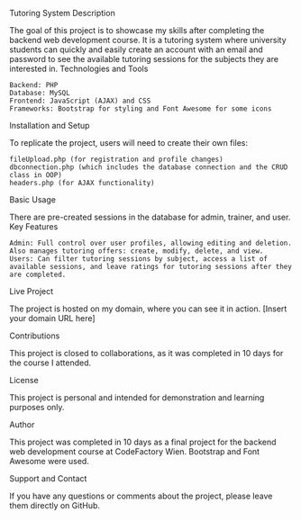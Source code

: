 Tutoring System
Description

The goal of this project is to showcase my skills after completing the backend web development course.
It is a tutoring system where university students can quickly and easily create an account with an email and password to see the available tutoring sessions for the subjects they are interested in.
Technologies and Tools

    Backend: PHP
    Database: MySQL
    Frontend: JavaScript (AJAX) and CSS
    Frameworks: Bootstrap for styling and Font Awesome for some icons

Installation and Setup

To replicate the project, users will need to create their own files:

    fileUpload.php (for registration and profile changes)
    dbconnection.php (which includes the database connection and the CRUD class in OOP)
    headers.php (for AJAX functionality)

Basic Usage

There are pre-created sessions in the database for admin, trainer, and user.
Key Features

    Admin: Full control over user profiles, allowing editing and deletion. Also manages tutoring offers: create, modify, delete, and view.
    Users: Can filter tutoring sessions by subject, access a list of available sessions, and leave ratings for tutoring sessions after they are completed.

Live Project

The project is hosted on my domain, where you can see it in action. [Insert your domain URL here]

Contributions

This project is closed to collaborations, as it was completed in 10 days for the course I attended.

License

This project is personal and intended for demonstration and learning purposes only.

Author

This project was completed in 10 days as a final project for the backend web development course at CodeFactory Wien. Bootstrap and Font Awesome were used.

Support and Contact

If you have any questions or comments about the project, please leave them directly on GitHub.
